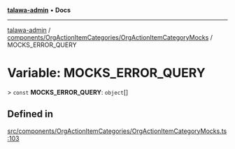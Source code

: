 [**talawa-admin**](../../../../README.md) • **Docs**

***

[talawa-admin](../../../../modules.md) / [components/OrgActionItemCategories/OrgActionItemCategoryMocks](../README.md) / MOCKS\_ERROR\_QUERY

# Variable: MOCKS\_ERROR\_QUERY

\> `const` **MOCKS\_ERROR\_QUERY**: `object`[]

## Defined in

[src/components/OrgActionItemCategories/OrgActionItemCategoryMocks.ts:103](https://github.com/PalisadoesFoundation/talawa-admin/blob/7496bb3a4c3730e7e3caee73f8bf91c3031e4ae6/src/components/OrgActionItemCategories/OrgActionItemCategoryMocks.ts#L103)
